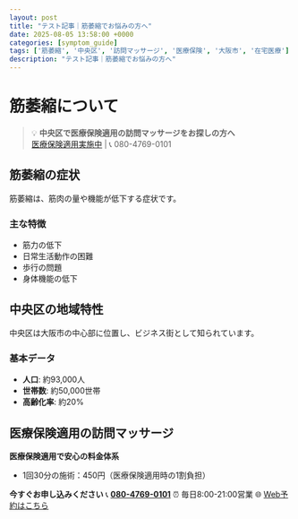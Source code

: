 ```yaml
---
layout: post
title: "テスト記事｜筋萎縮でお悩みの方へ"
date: 2025-08-05 13:58:00 +0000
categories: [symptom_guide]
tags: ['筋萎縮', '中央区', '訪問マッサージ', '医療保険', '大阪市', '在宅医療']
description: "テスト記事｜筋萎縮でお悩みの方へ"
---
```


# 筋萎縮について

> 💡 **中央区で医療保険適用の訪問マッサージをお探しの方へ**  
> [医療保険適用実施中](https://peraichi.com/landing_pages/view/himawari-massage/) | 📞 080-4769-0101

## 筋萎縮の症状

筋萎縮は、筋肉の量や機能が低下する症状です。

### 主な特徴
- 筋力の低下
- 日常生活動作の困難
- 歩行の問題
- 身体機能の低下

## 中央区の地域特性

中央区は大阪市の中心部に位置し、ビジネス街として知られています。

### 基本データ
- **人口**: 約93,000人
- **世帯数**: 約50,000世帯
- **高齢化率**: 約20%

## 医療保険適用の訪問マッサージ

**医療保険適用で安心の料金体系**
- 1回30分の施術：450円（医療保険適用時の1割負担）

**今すぐお申し込みください**
📞 **[080-4769-0101](tel:080-4769-0101)**
⏰ 毎日8:00-21:00営業
🌐 [Web予約はこちら](https://peraichi.com/landing_pages/view/himawari-massage/)
